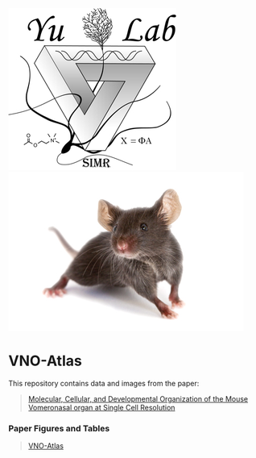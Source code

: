 ![](https://github.com/RonYuLab/VNO-Atlas/blob/main/yu-lab-logo.jpeg?raw=true)
![](https://github.com/RonYuLab/VNO-Atlas/blob/main/cute_mouse.jpeg?raw=true)

# VNO-Atlas  
This repository contains data and images from the paper:  
>[Molecular, Cellular, and Developmental Organization of the Mouse Vomeronasal organ at Single Cell Resolution](https://elifesciences.org/reviewed-preprints/97356)  

### Paper Figures and Tables  
>[VNO-Atlas](https://ronyulab.github.io/VNO-Atlas/)  
